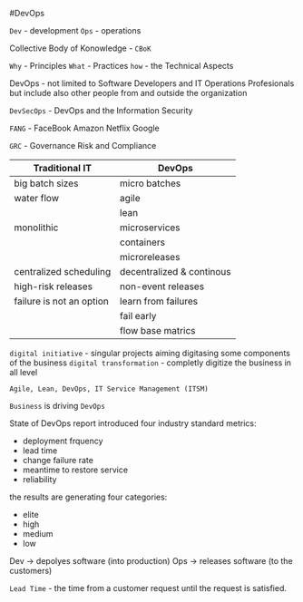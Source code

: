 #DevOps

`Dev` - development 
`Ops` - operations

Collective Body of Konowledge - `CBoK`

`Why` - Principles 
`What` - Practices
`how` - the Technical Aspects

DevOps - not limited to Software Developers and IT Operations Profesionals but include also other people from and outside the organization 

`DevSecOps` - DevOps and the Information Security 

`FANG` - FaceBook Amazon Netflix Google 

`GRC` - Governance Risk and Compliance

| Traditional IT | DevOps | 
|- |- | 
| big batch sizes | micro batches | 
| water flow | agile |
| | lean |
| monolithic | microservices |
| | containers |
| | microreleases |
| centralized scheduling | decentralized & continous
| high-risk releases | non-event releases
| failure is not an option | learn from failures 
| | fail early 
|| flow base matrics 




`digital initiative`  - singular projects aiming digitasing some components of the business
`digital transformation` - completly digitize the business in all level


`Agile, Lean, DevOps, IT Service Management (ITSM)`

`Business` is driving `DevOps`


State of DevOps report introduced four industry standard metrics:
- deployment frquency 
- lead time
- change failure rate
- meantime to restore service
- reliability

the results are generating four categories:
- elite
- high
- medium
- low

Dev -> depolyes software (into production) 
Ops -> releases software (to the customers)

`Lead Time` - the time from a customer request until the request is satisfied.





